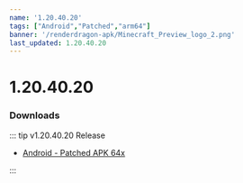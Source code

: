 ```yaml
---
name: '1.20.40.20'
tags: ["Android","Patched","arm64"]
banner: '/renderdragon-apk/Minecraft_Preview_logo_2.png'
last_updated: 1.20.40.20
---
```


# 1.20.40.20

### Downloads

::: tip v1.20.40.20 Release

* [Android - Patched APK 64x](https://www.mediafire.com/file/tnbo8pt78nnt2m1/1.20.40.20_arm64_v8a_patched.apk/file)

:::

